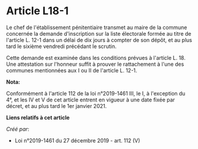 # Article L18-1

Le chef de l'établissement pénitentiaire transmet au maire de la commune concernée la demande d'inscription sur la liste
électorale formée au titre de l'article L. 12-1 dans un délai de dix jours à compter de son dépôt, et au plus tard le sixième
vendredi précédant le scrutin.

Cette demande est examinée dans les conditions prévues à l'article L. 18. Une attestation sur l'honneur suffit à prouver le
rattachement à l'une des communes mentionnées aux I ou II de l'article L. 12-1.

**Nota:**

Conformément à l'article 112 de la loi n°2019-1461 III, le I, à l'exception du 4°, et les IV et V de cet article entrent en
vigueur à une date fixée par décret, et au plus tard le 1er janvier 2021.

**Liens relatifs à cet article**

_Créé par_:

  - Loi n°2019-1461 du 27 décembre 2019 - art. 112 (V)

